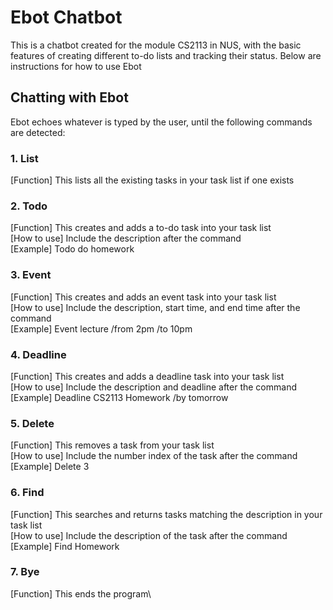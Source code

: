 # Ebot Chatbot
This is a chatbot created for the module CS2113 in NUS, with the basic features of creating
different to-do lists and tracking their status. Below are instructions for how to use Ebot

## Chatting with Ebot
Ebot echoes whatever is typed by the user, until the following commands are detected:
### 1. List 
   [Function] This lists all the existing tasks in your task list if one exists
### 2. Todo
   [Function] This creates and adds a to-do task into your task list\
   [How to use] Include the description after the command\
   [Example] Todo do homework
### 3. Event
[Function] This creates and adds an event task into your task list\
[How to use] Include the description, start time, and end time after the command\
[Example] Event lecture /from 2pm /to 10pm
### 4. Deadline
[Function] This creates and adds a deadline task into your task list\
[How to use] Include the description and deadline after the command\
[Example] Deadline CS2113 Homework /by tomorrow
### 5. Delete
[Function] This removes a task from your task list\
[How to use] Include the number index of the task after the command\
[Example] Delete 3
### 6. Find
[Function] This searches and returns tasks matching the description in your task list\
[How to use] Include the description of the task after the command\
[Example] Find Homework
### 7. Bye
[Function] This ends the program\
